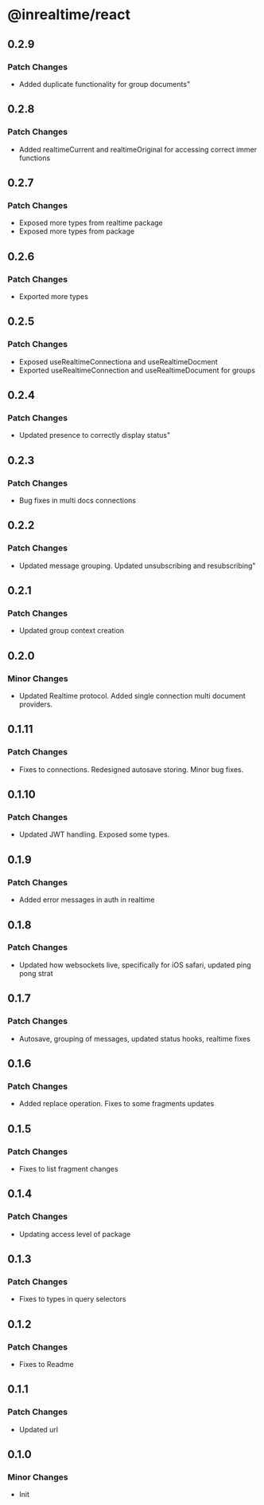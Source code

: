 # @inrealtime/react

## 0.2.9

### Patch Changes

- Added duplicate functionality for group documents"

## 0.2.8

### Patch Changes

- Added realtimeCurrent and realtimeOriginal for accessing correct immer functions

## 0.2.7

### Patch Changes

- Exposed more types from realtime package
- Exposed more types from package

## 0.2.6

### Patch Changes

- Exported more types

## 0.2.5

### Patch Changes

- Exposed useRealtimeConnectiona and useRealtimeDocment
- Exported useRealtimeConnection and useRealtimeDocument for groups

## 0.2.4

### Patch Changes

- Updated presence to correctly display status"

## 0.2.3

### Patch Changes

- Bug fixes in multi docs connections

## 0.2.2

### Patch Changes

- Updated message grouping. Updated unsubscribing and resubscribing"

## 0.2.1

### Patch Changes

- Updated group context creation

## 0.2.0

### Minor Changes

- Updated Realtime protocol. Added single connection multi document providers.

## 0.1.11

### Patch Changes

- Fixes to connections. Redesigned autosave storing. Minor bug fixes.

## 0.1.10

### Patch Changes

- Updated JWT handling. Exposed some types.

## 0.1.9

### Patch Changes

- Added error messages in auth in realtime

## 0.1.8

### Patch Changes

- Updated how websockets live, specifically for iOS safari, updated ping pong strat

## 0.1.7

### Patch Changes

- Autosave, grouping of messages, updated status hooks, realtime fixes

## 0.1.6

### Patch Changes

- Added replace operation. Fixes to some fragments updates

## 0.1.5

### Patch Changes

- Fixes to list fragment changes

## 0.1.4

### Patch Changes

- Updating access level of package

## 0.1.3

### Patch Changes

- Fixes to types in query selectors

## 0.1.2

### Patch Changes

- Fixes to Readme

## 0.1.1

### Patch Changes

- Updated url

## 0.1.0

### Minor Changes

- Init
